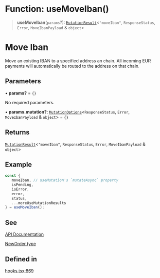 # Function: useMoveIban()

> **useMoveIban**(`params`?): [`MutationResult`](/docs/packages/SDK%20React%20Provider/type-aliases/MutationResult.md)\<`"moveIban"`, `ResponseStatus`, `Error`, `MoveIbanPayload` & `object`\>

# Move Iban
Move an existing IBAN to a specified address an chain.
All incoming EUR payments will automatically be routed to the address on that chain.

## Parameters

• **params?** = `{}`

No required parameters.

• **params.mutation?**: [`MutationOptions`](/docs/packages/SDK%20React%20Provider/type-aliases/MutationOptions.md)\<`ResponseStatus`, `Error`, `MoveIbanPayload` & `object`\> = `{}`

## Returns

[`MutationResult`](/docs/packages/SDK%20React%20Provider/type-aliases/MutationResult.md)\<`"moveIban"`, `ResponseStatus`, `Error`, `MoveIbanPayload` & `object`\>

## Example

```ts
const {
   moveIban, // useMutation's `mutateAsync` property
   isPending,
   isError,
   error,
   status,
   ...moreUseMutationResults
} = useMoveIban();
```

## See

[API Documentation](https://monerium.dev/api-docs-v2#tag/ibans/operation/move-iban)

[NewOrder type](https://github.com/monerium/js-monorepo/blob/main/packages/sdk/docs/generated/interfaces/MoveIbanPayload.md)

## Defined in

[hooks.tsx:869](https://github.com/monerium/js-monorepo/blob/main/packages/sdk-react-provider/src/lib/hooks.tsx#L869)

